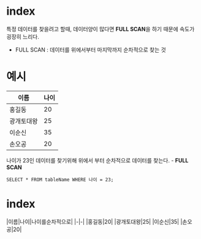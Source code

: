 # index
특정 데이터를 찾을려고 할때, 데이터양이 많다면 **FULL SCAN**을 하기 때문에 속도가 굉장히 느리다.

- FULL SCAN : 데이터를 위에서부터 마지막까지 순차적으로 찾는 것

# 예시

|이름|나이|
|-|-|
|홍길동|20|
|광개토대왕|25|
|이순신|35|
|손오공|20|

나이가 23인 데이터를 찾기위해 위에서 부터 순차적으로 데이터를 찾는다. - **FULL SCAN**

`SELECT * FROM tableName WHERE 나이 = 23;`

# index

|이름|나이|나이를순차적으로|
|-|-|
|홍길동|20|
|광개토대왕|25|
|이순신|35|
|손오공|20|





